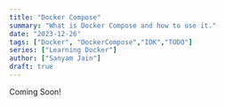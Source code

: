 ```yaml
---
title: "Docker Compose"
summary: "What is Docker Compose and how to use it."
date: "2023-12-26"
tags: ["Docker", "DockerCompose","IDK","TODO"]
series: ["Learning Docker"]
author: ["Sanyam Jain"]
draft: true
---
```


Coming Soon!